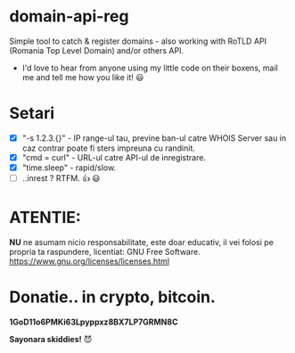 # domain-api-reg
Simple tool to catch & register domains - also working with RoTLD API (Romania Top Level Domain) and/or others API.
- I'd love to hear from anyone using my little code on their boxens, mail me and tell me how you like it! :smiley:

# Setari
- [x] "-s 1.2.3.{}" - IP range-ul tau, previne ban-ul catre WHOIS Server sau in caz contrar poate fi sters impreuna cu randinit.
- [x] "cmd = curl" - URL-ul catre API-ul de inregistrare.
- [x] "time.sleep" - rapid/slow.
- [ ] ..inrest ? RTFM. :+1: :smiley:

# ATENTIE:
**NU** ne asumam nicio responsabilitate, este doar educativ, il vei folosi pe propria ta raspundere, licentiat: GNU Free Software. https://www.gnu.org/licenses/licenses.html

# Donatie.. in crypto, bitcoin.
**1GoD11o6PMKi63Lpyppxz8BX7LP7GRMN8C**

**Sayonara skiddies!** :smiling_imp:
